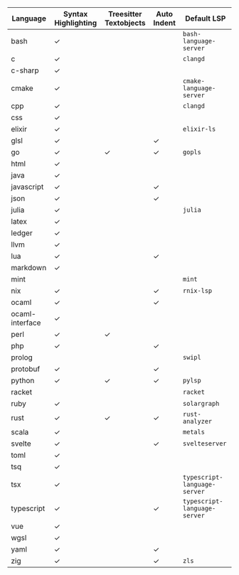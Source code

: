 | Language | Syntax Highlighting | Treesitter Textobjects | Auto Indent | Default LSP |
| --- | --- | --- | --- | --- |
| bash | ✓ |  |  | `bash-language-server` |
| c | ✓ |  |  | `clangd` |
| c-sharp | ✓ |  |  |  |
| cmake | ✓ |  |  | `cmake-language-server` |
| cpp | ✓ |  |  | `clangd` |
| css | ✓ |  |  |  |
| elixir | ✓ |  |  | `elixir-ls` |
| glsl | ✓ |  | ✓ |  |
| go | ✓ | ✓ | ✓ | `gopls` |
| html | ✓ |  |  |  |
| java | ✓ |  |  |  |
| javascript | ✓ |  | ✓ |  |
| json | ✓ |  | ✓ |  |
| julia | ✓ |  |  | `julia` |
| latex | ✓ |  |  |  |
| ledger | ✓ |  |  |  |
| llvm | ✓ |  |  |  |
| lua | ✓ |  | ✓ |  |
| markdown | ✓ |  |  |  |
| mint |  |  |  | `mint` |
| nix | ✓ |  | ✓ | `rnix-lsp` |
| ocaml | ✓ |  | ✓ |  |
| ocaml-interface | ✓ |  |  |  |
| perl | ✓ | ✓ |  |  |
| php | ✓ |  | ✓ |  |
| prolog |  |  |  | `swipl` |
| protobuf | ✓ |  | ✓ |  |
| python | ✓ | ✓ | ✓ | `pylsp` |
| racket |  |  |  | `racket` |
| ruby | ✓ |  |  | `solargraph` |
| rust | ✓ | ✓ | ✓ | `rust-analyzer` |
| scala | ✓ |  |  | `metals` |
| svelte | ✓ |  | ✓ | `svelteserver` |
| toml | ✓ |  |  |  |
| tsq | ✓ |  |  |  |
| tsx | ✓ |  |  | `typescript-language-server` |
| typescript | ✓ |  | ✓ | `typescript-language-server` |
| vue | ✓ |  |  |  |
| wgsl | ✓ |  |  |  |
| yaml | ✓ |  | ✓ |  |
| zig | ✓ |  | ✓ | `zls` |

